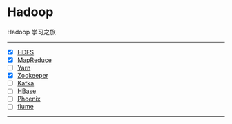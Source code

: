 # Hadoop

Hadoop 学习之旅

-----------------------------

- [x] [HDFS](HdfsClientDemo/README.md)
- [x] [MapReduce](MapReduceDemo/README.md)
- [ ] [Yarn](YarnDemo/README.md)
- [x] [Zookeeper](zookeeper/README.md)
- [ ] [Kafka](kafka/README.md)
- [ ] [HBase](hbaseDemo/README.md)
- [ ] [Phoenix](phoenixDemo/README.md)
- [ ] [flume](flumeETL/README.md)

-------------------------
